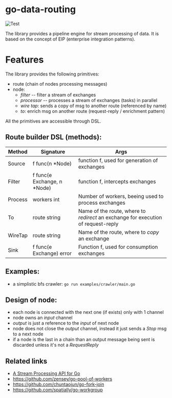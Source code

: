 # go-data-routing

![Test](https://github.com/Zensey/go-data-routing/workflows/Test/badge.svg?branch=dev)


The library provides a pipeline engine for stream processing of data.
It is based on the concept of EIP (enterprise integration patterns).

# Features
The library provides the following primitives:
- route (chain of nodes processing messages)
- node:
    * _filter_ -- filter a stream of exchanges
    * _processor_ -- processes a stream of exchanges (tasks) in parallel
    * _wire tap_: sends a copy of msg to another route (referenced by name)
    * _to_: enrich msg on another route (request-reply / enrichment pattern)

All the primitives are accessible through DSL.

## Route builder DSL (methods):

Method | Signature | Args
--- | --- | ---
Source | f func(n *Node) | function f, used for generation of exchanges 
Filter | f func(e Exchange, n *Node) | function f, intercepts exchanges
Process| workers int | Number of workers, beeing used to process exchanges
To| route string | Name of the route, where to _redirect_ an exchange for execution of request-reply
WireTap| route string | Name of the route, where to _copy_ an exchange
Sink| f func(e Exchange) error | Function f, used for consumption exchanges


## Examples:
- a simplistic bfs crawler: `go run examples/crawler/main.go`


## Design of node:
- each node is connected with the next one (if exists) only with 1 channel
- node owns an _input_ channel
- _output_ is just a reference to the _input_ of next node
- node does not close the _output_ channel, instead it just sends a _Stop_ msg to a next node
- if a node is the last in a chain than an output message being sent is discarded unless it's not a _RequestReply_




## Related links
* [A Stream Processing API for Go](https://medium.com/@vladimirvivien/a-stream-processing-api-for-go-842676efe315)
* https://github.com/zensey/go-pool-of-workers
* https://github.com/chuntaojun/go-fork-join
* https://github.com/spatially/go-workgroup
